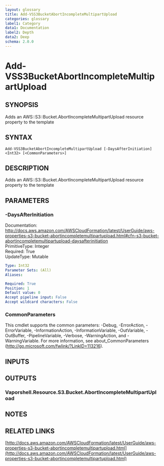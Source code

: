 ```yaml
---
layout: glossary
title: Add-VSS3BucketAbortIncompleteMultipartUpload
categories: glossary
label1: Category
data1: Documentation
label2: Depth
data2: Deep
schema: 2.0.0
---
```


# Add-VSS3BucketAbortIncompleteMultipartUpload

## SYNOPSIS
Adds an AWS::S3::Bucket.AbortIncompleteMultipartUpload resource property to the template

## SYNTAX

```
Add-VSS3BucketAbortIncompleteMultipartUpload [-DaysAfterInitiation] <Int32> [<CommonParameters>]
```

## DESCRIPTION
Adds an AWS::S3::Bucket.AbortIncompleteMultipartUpload resource property to the template

## PARAMETERS

### -DaysAfterInitiation
Documentation: http://docs.aws.amazon.com/AWSCloudFormation/latest/UserGuide/aws-properties-s3-bucket-abortincompletemultipartupload.html#cfn-s3-bucket-abortincompletemultipartupload-daysafterinitiation    
PrimitiveType: Integer    
Required: True    
UpdateType: Mutable

```yaml
Type: Int32
Parameter Sets: (All)
Aliases:

Required: True
Position: 1
Default value: 0
Accept pipeline input: False
Accept wildcard characters: False
```

### CommonParameters
This cmdlet supports the common parameters: -Debug, -ErrorAction, -ErrorVariable, -InformationAction, -InformationVariable, -OutVariable, -OutBuffer, -PipelineVariable, -Verbose, -WarningAction, and -WarningVariable.
For more information, see about_CommonParameters (http://go.microsoft.com/fwlink/?LinkID=113216).

## INPUTS

## OUTPUTS

### Vaporshell.Resource.S3.Bucket.AbortIncompleteMultipartUpload

## NOTES

## RELATED LINKS

[http://docs.aws.amazon.com/AWSCloudFormation/latest/UserGuide/aws-properties-s3-bucket-abortincompletemultipartupload.html](http://docs.aws.amazon.com/AWSCloudFormation/latest/UserGuide/aws-properties-s3-bucket-abortincompletemultipartupload.html)

